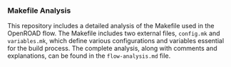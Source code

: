 ### Makefile Analysis

This repository includes a detailed analysis of the Makefile used in the OpenROAD flow. The Makefile includes two external files, `config.mk` and `variables.mk`, which define various configurations and variables essential for the build process. The complete analysis, along with comments and explanations, can be found in the `flow-analysis.md` file.
